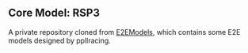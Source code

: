 ## Core Model: RSP3

A private repository cloned from [E2EModels](https://github.com/ppllracing/E2EModels.git), which contains some E2E models designed by ppllracing.